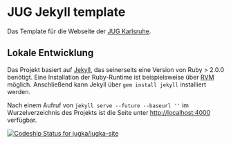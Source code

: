 # JUG Jekyll template

Das Template für die Webseite der [JUG Karlsruhe](http://jug-karlsruhe.de).

## Lokale Entwicklung

Das Projekt basiert auf [Jekyll](http://jekyllrb.com/), das seinerseits eine Version von Ruby > 2.0.0 benötigt. Eine Installation der Ruby-Runtime ist beispielsweise über [RVM](https://rvm.io/) möglich. Anschließend kann Jekyll über `gem install jekyll` installiert werden.

Nach einem Aufruf von `jekyll serve --future --baseurl ''` im Wurzelverzeichnis des Projekts ist die Seite unter [http://localhost:4000](http://localhost:4000) verfügbar.

[ ![Codeship Status for jugka/jugka-site](https://codeship.com/projects/06449d90-2641-0133-63ce-3adb94c90ba9/status?branch=master)](https://codeship.com/projects/97045)
